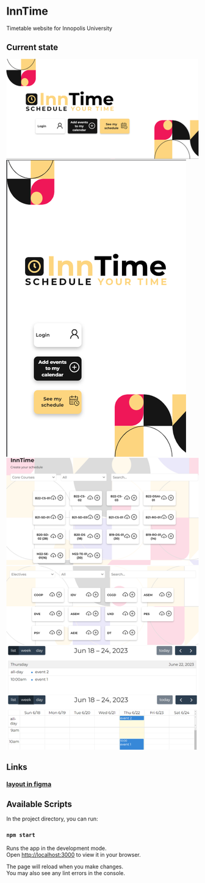 # InnTime

Timetable website for Innopolis University

## Current state
![img_1.png](img_1.png)
![img_2.png](img_2.png)
![img_3.png](img_3.png)
![img_4.png](img_4.png)
![img_6.png](img_6.png)
![img_7.png](img_7.png)
## Links
### [layout in figma](https://www.figma.com/file/AzFwk8iwlLVP2j3rxVydNh/InnTime?type=design&node-id=0%3A1&t=n4lCEVnVnHJ4s9W3-1)

## Available Scripts

In the project directory, you can run:

### `npm start`

Runs the app in the development mode.\
Open [http://localhost:3000](http://localhost:3000) to view it in your browser.

The page will reload when you make changes.\
You may also see any lint errors in the console.

